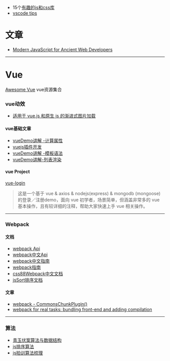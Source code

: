 * 15个[有趣的js和css库](https://zhuanlan.zhihu.com/p/26023672)
* [vscode tips](https://github.com/Microsoft/vscode-tips-and-tricks)

# 文章

* [Modern JavaScript for Ancient Web Developers](https://trackchanges.postlight.com/modern-javascript-for-ancient-web-developers-58e7cae050f9)

---

# Vue

[Awesome Vue](https://github.com/opendigg/awesome-github-vue)   vue资源集合

### vue动效

* [适用于 vue.js 和原生 js 的渐进式图片加载](https://github.com/ccforward/cc/issues/64)

#### vue基础文章

* [vueDemo讲解 -计算属性](https://juejin.im/post/58d8806bac502e0058d778a1)
* [vuejs插件开发](https://juejin.im/post/58d9aae02f301e007e8ee278)
* [vueDemo讲解 -模板语法](https://juejin.im/post/58d4a19e5c497d0057e9afc0)
* [vueDemo讲解-列表渲染](https://juejin.im/post/58d5dc9b44d90400686aacb4)

#### vue Project

[vue-login](https://github.com/ykloveyxk/vue-login)

> 这是一个基于 vue & axios & nodejs\(express\) & mongodb \(mongoose\) 的登录／注册demo，面向 vue 初学者，场景简单，但涵盖非常多的 vue 基本操作，且有较详细的注释，帮助大家快速上手 vue 相关操作。

---

### Webpack

#### 文档

* [webpack Api](https://webpack.js.org/configuration/)
* [webpack中文Api](https://doc.webpack-china.org/configuration/)
* [webpack中文指南](https://zhaoda.gitbooks.io/webpack/content/preface.html)
* [webpack指南](https://webpack.toobug.net/zh-cn/)
* [css88Webpack中文文档](http://www.css88.com/doc/webpack2/concepts/entry-points/)
* [jsSort排序文档](https://sort.hust.cc/)

#### 文章

* [webpack - CommonsChunkPlugin\(\)](https://medium.com/webpack/webpack-bits-getting-the-most-out-of-the-commonschunkplugin-ab389e5f318#.23xulhs5m)
* [webpack for real tasks: bundling front-end and adding compilation](https://iamakulov.com/notes/all/webpack-for-real-tasks-part-1/)

---

### 算法

* [青玉伏案算法与数据结构](http://www.cnblogs.com/ludashi/p/6031379.html)
* [js排序算法](http://www.jianshu.com/p/1b4068ccd505)
* [js拍训算法梳理](https://juejin.im/entry/58c9dadb2f301e007e35110c/view?from=timeline&isappinstalled=1)



